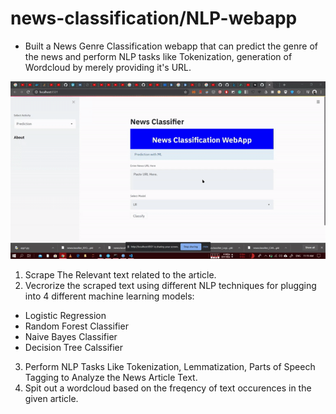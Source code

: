 # news-classification/NLP-webapp

- Built a News Genre Classification webapp that can predict the genre of the news and perform NLP tasks like Tokenization, generation of Wordcloud by merely providing it's URL. 

![gif demonstrtion of webapp](https://github.com/prateeksharma51/news-classification-webapp/blob/master/news_clf_gif.gif)

1. Scrape The Relevant text related to the article. 
2. Vecrorize the scraped text using different NLP techniques for plugging into 4 different machine learning models:

- Logistic Regression 
- Random Forest Classifier
- Naive Bayes Classifier
- Decision Tree Calssifier 

3. Perform NLP Tasks Like Tokenization, Lemmatization, Parts of Speech Tagging to Analyze the News Article Text. 
4. Spit out a wordcloud based on the freqency of text occurences in the given article.
